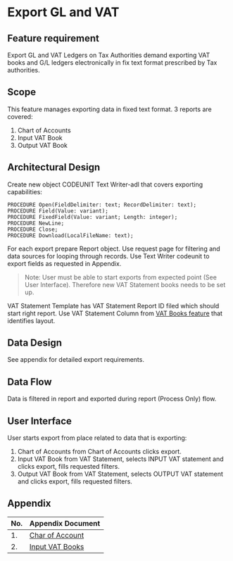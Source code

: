 # Export GL and VAT

## Feature requirement

Export GL and VAT Ledgers on Tax Authorities demand exporting VAT books and G/L ledgers electronically in fix text format prescribed by Tax authorities.

## Scope

This feature manages exporting data in fixed text format. 3 reports are covered:

1. Chart of Accounts
2. Input VAT Book
3. Output VAT Book

## Architectural Design 

Create new object CODEUNIT Text Writer-adl that covers exporting capabilities:

``` PAS
PROCEDURE Open(FieldDelimiter: text; RecordDelimiter: text);
PROCEDURE Field(Value: variant);
PROCEDURE FixedField(Value: variant; Length: integer);
PROCEDURE NewLine;
PROCEDURE Close;
PROCEDURE Download(LocalFileName: text);
``` 

For each export prepare Report object. Use request page for filtering and data sources for looping through records. Use Text Writer codeunit to export fields as requested in Appendix.

> Note: User must be able to start exports from expected point (See User Interface). Therefore new VAT Statement books needs to be set up.

VAT Statement Template has VAT Statement Report ID filed which should start right report.
Use VAT Statement Column from [VAT Books feature](VATBooks.md) that identifies layout.

## Data Design

See appendix for detailed export requirements.

## Data Flow

Data is filtered in report and exported during report (Process Only) flow. 

## User Interface

User starts export from place related to data that is exporting:

1. Chart of Accounts from Chart of Accounts clicks export.
2. Input VAT Book from VAT Statement, selects INPUT VAT statement and clicks export, fills requested filters.
3. Output VAT Book from VAT Statement, selects OUTPUT VAT statement and clicks export, fills requested filters.


## Appendix

No.|Appendix Document
---|-----------------
1. |[Char of Account](ExportGLandVAT/ChartOfAccount.md)
2. |[Input VAT Books](ExportGLandVAT/InputVATBook.md)

